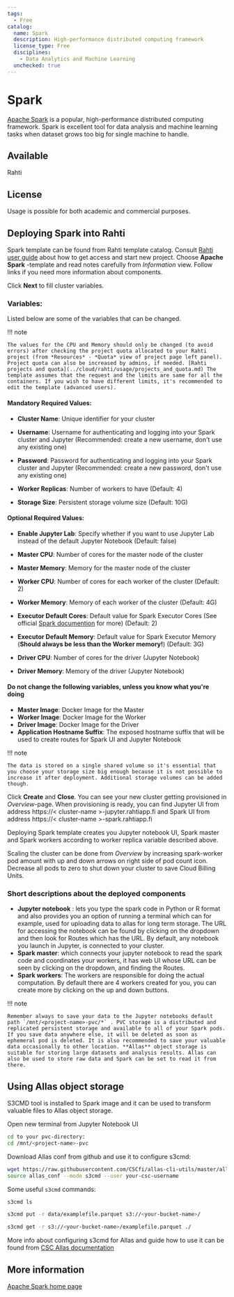 ```yaml
---
tags:
  - Free
catalog:
  name: Spark
  description: High-performance distributed computing framework
  license_type: Free
  disciplines:
    - Data Analytics and Machine Learning
  unchecked: true
---
```


# Spark

[Apache Spark](https://spark.apache.org/) is a popular, high-performance distributed computing framework. Spark is excellent tool for data analysis and machine learning tasks when dataset grows too big for single machine to handle. 

## Available

Rahti

## License

Usage is possible for both academic and commercial purposes.

## Deploying Spark into Rahti

Spark template can be found from Rahti template catalog. Consult [Rahti user guide](../cloud/rahti/index.md) about how to get access and start new project. 
Choose **Apache Spark** -template and read notes carefully from *Information* view. Follow links if you need more information about components. 

Click **Next** to fill cluster variables. 
### Variables:

Listed below are some of the variables that can be changed.

!!! note 

    The values for the CPU and Memory should only be changed (to avoid errors) after checking the project quota allocated to your Rahti project (from *Resources* - *Quota* view of project page left panel). Project quota can also be increased by admins, if needed. [Rahti projects and quota](../cloud/rahti/usage/projects_and_quota.md) The template assumes that the request and the limits are same for all the containers. If you wish to have different limits, it's recommended to edit the template (advanced users).

#### Mandatory Required Values:
- **Cluster Name**: Unique identifier for your cluster
- **Username**: Username for authenticating and logging into your Spark cluster and Jupyter (Recommended: create a new username, don't use any existing one)
- **Password**: Password for authenticating and logging into your Spark cluster and Jupyter (Recommended: create a new password, don't use any existing one)
- **Worker Replicas**: Number of workers to have (Default: 4)

- **Storage Size**: Persistent storage volume size (Default: 10G)

#### Optional Required Values:
- **Enable Jupyter Lab**: Specify whether if you want to use Jupyter Lab instead of the default Jupyter Notebook (Default: false) 
- **Master CPU**: Number of cores for the master node of the cluster
- **Master Memory**: Memory for the master node of the cluster
- **Worker CPU**: Number of cores for each worker of the cluster (Default: 2)
- **Worker Memory**: Memory of each worker of the cluster (Default: 4G)

- **Executor Default Cores**: Default value for Spark Executor Cores (See official [Spark documention](https://spark.apache.org/docs/latest/) for more) (Default: 2)
- **Executor Default Memory**: Default value for Spark Executor Memory (**Should always be less than the Worker memory!**) (Default: 3G)

- **Driver CPU**: Number of cores for the driver (Jupyter Notebook)
- **Driver Memory**: Memory of the driver (Jupyter Notebook)

#### Do not change the following variables, unless you know what you're doing
- **Master Image**: Docker Image for the Master
- **Worker Image**: Docker Image for the Worker 
- **Driver Image**: Docker Image for the Driver 
- **Application Hostname Suffix**: The exposed hostname suffix that will be used to create routes for Spark UI and Jupyter Notebook


!!! note 

    The data is stored on a single shared volume so it's essential that you choose your storage size big enough because it is not possible to increase it after deployment. Additional storage volumes can be added though.

Click **Create** and **Close**.
You can see your new cluster getting provisioned in *Overview*-page. When provisioning is ready, you can find Jupyter UI from address https://< cluster-name >-jupyter.rahtiapp.fi and Spark UI from address https://< cluster-name >-spark.rahtiapp.fi

Deploying Spark template creates you Jupyter notebook UI, Spark master and Spark workers according to worker replica variable described above.

Scaling the cluster can be done from *Overview* by increasing spark-worker pod amount with up and down arrows on right side of pod count icon. Decrease all pods to zero to shut down your cluster to save Cloud Billing Units. 

### Short descriptions about the deployed components
- **Jupyter notebook** : lets you type the spark code in Python or R format and also provides you an option of running a terminal which can for example, used for uploading data to allas for long term storage. The URL for accessing the notebook can be found by clicking on the dropdown and then look for Routes which has the URL. By default, any notebook you launch in Jupyter, is connected to your cluster.
- **Spark master**: which connects your jupyter notebook to read the spark code and coordinates your workers, it has web UI whose URL can be seen by clicking on the dropdown, and finding the Routes.
- **Spark workers**: The workers are responsible for doing the actual computation. By default there are 4 workers created for you, you can create more by clicking on the up and down buttons. 

!!! note 

    Remember always to save your data to the Jupyter notebooks default path `/mnt/<project-name>-pvc/*` . PVC storage is a distributed and replicated persistent storage and available to all of your Spark pods. If you save data anywhere else, it will be deleted as soon as ephemeral pod is deleted. It is also recommended to save your valuable data occasionally to other location. **Allas** object storage is suitable for storing large datasets and analysis results. Allas can also be used to store raw data and Spark can be set to read it from there.
 

## Using Allas object storage

S3CMD tool is installed to Spark image and it can be used to transform valuable files to Allas object storage.

Open new terminal from Jupyter Notebook UI

```bash
cd to your pvc-directory:
cd /mnt/<project-name>-pvc
```

Download Allas conf from github and use it to configure s3cmd:

```bash
wget https://raw.githubusercontent.com/CSCfi/allas-cli-utils/master/allas_conf
source allas_conf --mode s3cmd --user your-csc-username
```

Some useful `s3cmd` commands:
```bash
s3cmd ls

s3cmd put -r data/examplefile.parquet s3://<your-bucket-name>/

s3cmd get -r s3://<your-bucket-name>/examplefile.parquet ./
```


More info about configuring s3cmd for Allas and guide how to use it can be found from [CSC Allas documentation](../data/Allas/using_allas/s3_client.md)

## More information

[Apache Spark home page](https://spark.apache.org)
